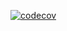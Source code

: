 [![codecov](https://codecov.io/gh/dmred/cucumber-studio/branch/master/graph/badge.svg)](https://codecov.io/gh/dmred/cucumber-studio)